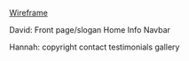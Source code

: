[Wireframe](https://wireframe.cc/2D6m1y)

David:
Front page/slogan
Home
Info
Navbar

Hannah:
copyright
contact
testimonials
gallery